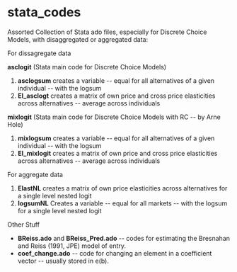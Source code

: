 # stata_codes
Assorted Collection of Stata ado files, especially for Discrete Choice Models, with disaggregated or aggregated data:

For dissagregate data

**asclogit** (Stata main code for Discrete Choice Models)

1. **asclogsum** creates a variable -- equal for all alternatives of a given individual -- with the logsum
2. **El_asclogt** creates a matrix of own price and cross price elasticities across alternatives -- average across individuals


**mixlogit** (Stata main code for Discrete Choice Models with RC -- by Arne Hole)

1. **mixlogsum** creates a variable -- equal for all alternatives of a given individual -- with the logsum
2. **El_mixlogit** creates a matrix of own price and cross price elasticities across alternatives -- average across individuals

For aggregate data

1. **ElastNL** creates a matrix of own price elasticities across alternatives for a single level nested logit
2. **logsumNL** Creates a variable -- equal for all markets -- with the logsum for a single level nested logit

Other Stuff

* **BReiss.ado** and **BReiss_Pred.ado** -- codes for estimating the Bresnahan and Reiss (1991, JPE) model of entry.
* **coef_change.ado** -- code for changing an element in a coefficient vector -- usually stored in e(b).